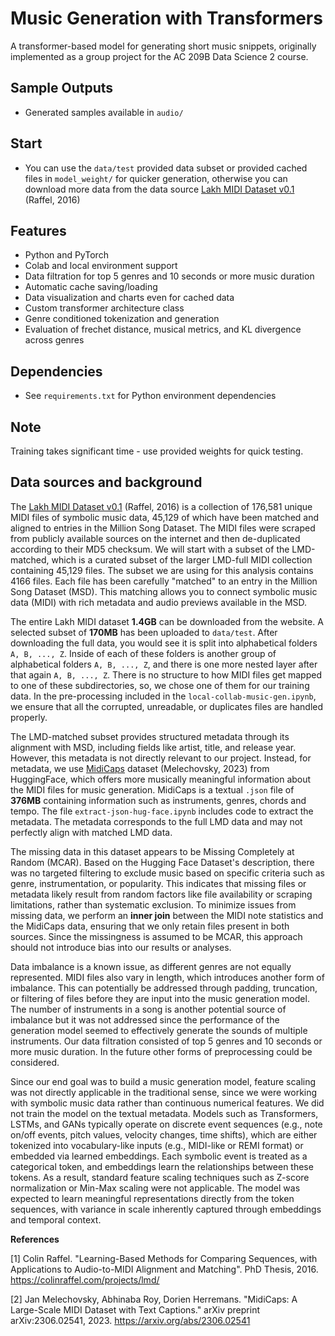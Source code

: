 # Music Generation with Transformers

A transformer-based model for generating short music snippets, originally implemented as a group project for the AC 209B Data Science 2 course.

## Sample Outputs
- Generated samples available in `audio/`

## Start
- You can use the `data/test` provided data subset or provided cached files in `model_weight/` for quicker generation, otherwise you can download more data from the data source [Lakh MIDI Dataset v0.1](https://colinraffel.com/projects/lmd/) (Raffel, 2016)

## Features
- Python and PyTorch
- Colab and local environment support
- Data filtration for top 5 genres and 10 seconds or more music duration
- Automatic cache saving/loading
- Data visualization and charts even for cached data
- Custom transformer architecture class
- Genre conditioned tokenization and generation
- Evaluation of frechet distance, musical metrics, and KL divergence across genres

## Dependencies
- See `requirements.txt` for Python environment dependencies

## Note
Training takes significant time - use provided weights for quick testing.

## Data sources and background

The [Lakh MIDI Dataset v0.1](https://colinraffel.com/projects/lmd/) (Raffel, 2016) is a collection of 176,581 unique MIDI files of symbolic music data, 45,129 of which have been matched and aligned to entries in the Million Song Dataset. The MIDI files were scraped from publicly available sources on the internet and then de-duplicated according to their MD5 checksum. We will start with a subset of the LMD-matched, which is a curated subset of the larger LMD-full MIDI collection containing 45,129 files. The subset we are using for this analysis contains 4166 files. Each file has been carefully "matched" to an entry in the Million Song Dataset (MSD). This matching allows you to connect symbolic music data (MIDI) with rich metadata and audio previews available in the MSD.

The entire Lakh MIDI dataset **1.4GB** can be downloaded from the website. A selected subset of **170MB** has been uploaded to `data/test`. After downloading the full data, you would see it is split into alphabetical folders `A, B, ..., Z`. Inside of each of these folders is another group of alphabetical folders `A, B, ..., Z`, and there is one more nested layer after that again `A, B, ..., Z`. There is no structure to how MIDI files get mapped to one of these subdirectories, so, we chose one of them for our training data. In the pre-processing included in the `local-collab-music-gen.ipynb`, we ensure that all the corrupted, unreadable, or duplicates files are handled properly.

The LMD-matched subset provides structured metadata through its alignment with MSD, including fields like artist, title, and release year. However, this metadata is not directly relevant to our project. Instead, for metadata, we use [MidiCaps](https://huggingface.co/datasets/amaai-lab/MidiCaps) dataset (Melechovsky, 2023) from HuggingFace, which offers more musically meaningful information about the MIDI files for music generation. MidiCaps is a textual `.json` file of **376MB** containing information such as instruments, genres, chords and tempo. The file `extract-json-hug-face.ipynb` includes code to extract the metadata. The metadata corresponds to the full LMD data and may not perfectly align with matched LMD data.

The missing data in this dataset appears to be Missing Completely at Random (MCAR). Based on the Hugging Face Dataset's description, there was no targeted filtering to exclude music based on specific criteria such as genre, instrumentation, or popularity. This indicates that missing files or metadata likely result from random factors like file availability or scraping limitations, rather than systematic exclusion. To minimize issues from missing data, we perform an **inner join** between the MIDI note statistics and the MidiCaps data, ensuring that we only retain files present in both sources. Since the missingness is assumed to be MCAR, this approach should not introduce bias into our results or analyses.

Data imbalance is a known issue, as different genres are not equally represented. MIDI files also vary in length, which introduces another form of imbalance. This can potentially be addressed through padding, truncation, or filtering of files before they are input into the music generation model. The number of instruments in a song is another potential source of imbalance but it was not addressed since the performance of the generation model seemed to effectively generate the sounds of multiple instruments. Our data filtration consisted of top 5 genres and 10 seconds or more music duration. In the future other forms of preprocessing could be considered.

Since our end goal was to build a music generation model, feature scaling was not directly applicable in the traditional sense, since we were working with symbolic music data rather than continuous numerical features. We did not train the model on the textual metadata. Models such as Transformers, LSTMs, and GANs typically operate on discrete event sequences (e.g., note on/off events, pitch values, velocity changes, time shifts), which are either tokenized into vocabulary-like inputs (e.g., MIDI-like or REMI format) or embedded via learned embeddings. Each symbolic event is treated as a categorical token, and embeddings learn the relationships between these tokens. As a result, standard feature scaling techniques such as Z-score normalization or Min-Max scaling were not applicable. The model was expected to learn meaningful representations directly from the token sequences, with variance in scale inherently captured through embeddings and temporal context.

**References**

[1] Colin Raffel. "Learning-Based Methods for Comparing Sequences, with Applications to Audio-to-MIDI Alignment and Matching". PhD Thesis, 2016. https://colinraffel.com/projects/lmd/

[2] Jan Melechovsky, Abhinaba Roy, Dorien Herremans. "MidiCaps: A Large-Scale MIDI Dataset with Text Captions." arXiv preprint arXiv:2306.02541, 2023. https://arxiv.org/abs/2306.02541
